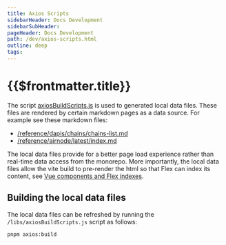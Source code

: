 ```yaml
---
title: Axios Scripts
sidebarHeader: Docs Development
sidebarSubHeader:
pageHeader: Docs Development
path: /dev/axios-scripts.html
outline: deep
tags:
---
```


<PageHeader/>

# {{$frontmatter.title}}

The script
[axiosBuildScripts.js](https://github.com/api3dao/vitepress-docs/blob/main/libs/axiosBuildScripts.js)
is used to generated local data files. These files are rendered by certain
markdown pages as a data source. For example see these markdown files:

- [/reference/dapis/chains/chains-list.md](https://raw.githubusercontent.com/api3dao/vitepress-docs/main/docs/reference/dapis/chains/chains-list.md)
- [/reference/airnode/latest/index.md](https://raw.githubusercontent.com/api3dao/vitepress-docs/main/docs/reference/airnode/latest/index.md)

The local data files provide for a better page load experience rather than
real-time data access from the monorepo. More importantly, the local data files
allow the vite build to pre-render the html so that Flex can index its content,
see
[Vue components and Flex indexes](/dev/flexsearch.md#vue-components-and-flex-indexes).

## Building the local data files

The local data files can be refreshed by running the
`/libs/axiosBuildScripts.js` script as follows:

```sh
pnpm axios:build
```
